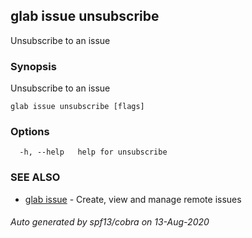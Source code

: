 ## glab issue unsubscribe

Unsubscribe to an issue

### Synopsis

Unsubscribe to an issue

```
glab issue unsubscribe [flags]
```

### Options

```
  -h, --help   help for unsubscribe
```

### SEE ALSO

* [glab issue](glab_issue.md)	 - Create, view and manage remote issues

###### Auto generated by spf13/cobra on 13-Aug-2020

